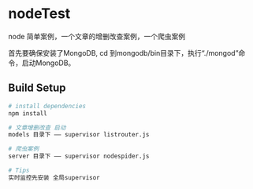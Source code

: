 # nodeTest
node  简单案例，一个文章的增删改查案例，一个爬虫案例

首先要确保安装了MongoDB, cd 到mongodb/bin目录下，执行“./mongod”命令，启动MongoDB。

## Build Setup

``` bash
# install dependencies
npm install

# 文章增删改查 启动
models 目录下 —— supervisor listrouter.js

# 爬虫案例
server 目录下 —— supervisor nodespider.js

# Tips
实时监控先安装 全局supervisor
```
